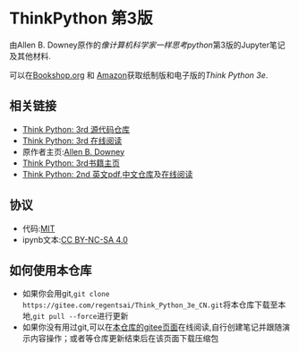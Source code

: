 # ThinkPython 第3版

由Allen B. Downey原作的*像计算机科学家一样思考python*第3版的Jupyter笔记及其他材料.

可以在[Bookshop.org](https://bookshop.org/a/98697/9781098155438) 和
[Amazon](https://www.amazon.com/_/dp/1098155432?smid=ATVPDKIKX0DER&_encoding=UTF8&tag=oreilly20-20&_encoding=UTF8&tag=greenteapre01-20&linkCode=ur2&linkId=e2a529f94920295d27ec8a06e757dc7c&camp=1789&creative=9325)获取纸制版和电子版的*Think Python 3e*.

## 相关链接

- [Think Python: 3rd 源代码仓库](https://github.com/AllenDowney/ThinkPython/tree/v3)
- [Think Python: 3rd 在线阅读](https://allendowney.github.io/ThinkPython/index.html)
- 原作者主页:[Allen B. Downey](https://allendowney.com)
- [Think Python: 3rd书籍主页](https://greenteapress.com/wp/think-python-3rd-edition/)
- [Think Python: 2nd 英文pdf](http://greenteapress.com/thinkpython2/thinkpython2.pdf),[中文仓库](https://github.com/wenbindu/ThinkPython2-CN)及[在线阅读](http://greenteapress.com/thinkpython2/html/index.html)

## 协议

- 代码:[MIT](https://mit-license.org/)
- ipynb文本:[CC BY-NC-SA 4.0](https://creativecommons.org/licenses/by-nc-sa/4.0/)

## 如何使用本仓库

- 如果你会用git,`git clone https://gitee.com/regentsai/Think_Python_3e_CN.git`将本仓库下载至本地,`git pull --force`进行更新
- 如果你没有用过git,可以在[本仓库的gitee页面](https://gitee.com/regentsai/Think_Python_3e_CN)在线阅读,自行创建笔记并跟随演示内容操作；或者等仓库更新结束后在该页面下载压缩包
